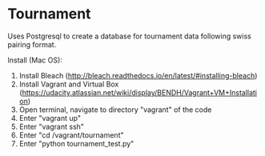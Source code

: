 # Tournament
Uses Postgresql to create a database for tournament data following swiss pairing format.

Install (Mac OS):
1. Install Bleach (http://bleach.readthedocs.io/en/latest/#installing-bleach)  
2. Install Vagrant and Virtual Box (https://udacity.atlassian.net/wiki/display/BENDH/Vagrant+VM+Installation)  
3. Open terminal, navigate to directory "vagrant" of the code  
4. Enter "vagrant up"  
5. Enter "vagrant ssh"  
6. Enter "cd /vagrant/tournament"  
7. Enter "python tournament_test.py"  
